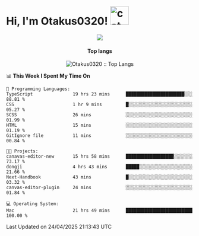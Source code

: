 <h1> Hi, I'm Otakus0320! <img src="https://media.giphy.com/media/mGcNjsfWAjY5AEZNw6/giphy.gif" width="50" alt="cat"></h1>

<p align="center"><a href="https://wakatime.com/@044d69d0-1253-4f60-96b6-5d19a0f9dde5"><img src="https://wakatime.com/badge/user/044d69d0-1253-4f60-96b6-5d19a0f9dde5.svg" /></a></p>

<h4 align="center">Top langs</h4>

<p align="center"><img src="https://github-readme-stats.vercel.app/api/top-langs/?username=Otakus0320&langs_count=10&theme=tokyonight&layout=compact&timestamp={{random_number}}" alt="Otakus0320 :: Top Langs" /></p>

<!--START_SECTION:waka-->
📊 **This Week I Spent My Time On** 

```text
💬 Programming Languages: 
TypeScript               19 hrs 23 mins      ██████████████████████░░░   88.81 % 
CSS                      1 hr 9 mins         █░░░░░░░░░░░░░░░░░░░░░░░░   05.27 % 
SCSS                     26 mins             ░░░░░░░░░░░░░░░░░░░░░░░░░   01.99 % 
HTML                     15 mins             ░░░░░░░░░░░░░░░░░░░░░░░░░   01.19 % 
GitIgnore file           11 mins             ░░░░░░░░░░░░░░░░░░░░░░░░░   00.84 % 

🐱‍💻 Projects: 
canavas-editor-new       15 hrs 58 mins      ██████████████████░░░░░░░   73.17 % 
dongji                   4 hrs 43 mins       █████░░░░░░░░░░░░░░░░░░░░   21.66 % 
Next-Handbook            43 mins             █░░░░░░░░░░░░░░░░░░░░░░░░   03.32 % 
canvas-editor-plugin     24 mins             ░░░░░░░░░░░░░░░░░░░░░░░░░   01.84 % 

💻 Operating System: 
Mac                      21 hrs 49 mins      █████████████████████████   100.00 % 
```


 Last Updated on 24/04/2025 21:13:43 UTC
<!--END_SECTION:waka-->
